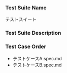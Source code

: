 ### Test Suite Name
テストスイート

### Test Suite Description


### Test Case Order
- テストケースA.spec.md
- テストケースB.spec.md
